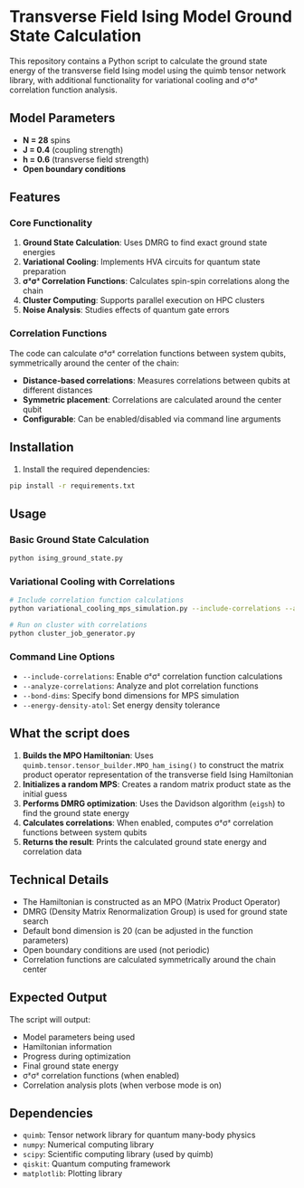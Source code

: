 # Transverse Field Ising Model Ground State Calculation

This repository contains a Python script to calculate the ground state energy of the transverse field Ising model using the quimb tensor network library, with additional functionality for variational cooling and σᶻσᶻ correlation function analysis.

## Model Parameters

- **N = 28** spins
- **J = 0.4** (coupling strength)
- **h = 0.6** (transverse field strength)
- **Open boundary conditions**

## Features

### Core Functionality
1. **Ground State Calculation**: Uses DMRG to find exact ground state energies
2. **Variational Cooling**: Implements HVA circuits for quantum state preparation
3. **σᶻσᶻ Correlation Functions**: Calculates spin-spin correlations along the chain
4. **Cluster Computing**: Supports parallel execution on HPC clusters
5. **Noise Analysis**: Studies effects of quantum gate errors

### Correlation Functions
The code can calculate σᶻσᶻ correlation functions between system qubits, symmetrically around the center of the chain:
- **Distance-based correlations**: Measures correlations between qubits at different distances
- **Symmetric placement**: Correlations are calculated around the center qubit
- **Configurable**: Can be enabled/disabled via command line arguments

## Installation

1. Install the required dependencies:
```bash
pip install -r requirements.txt
```

## Usage

### Basic Ground State Calculation
```bash
python ising_ground_state.py
```

### Variational Cooling with Correlations
```bash
# Include correlation function calculations
python variational_cooling_mps_simulation.py --include-correlations --analyze-correlations

# Run on cluster with correlations
python cluster_job_generator.py
```

### Command Line Options
- `--include-correlations`: Enable σᶻσᶻ correlation function calculations
- `--analyze-correlations`: Analyze and plot correlation functions
- `--bond-dims`: Specify bond dimensions for MPS simulation
- `--energy-density-atol`: Set energy density tolerance

## What the script does

1. **Builds the MPO Hamiltonian**: Uses `quimb.tensor.tensor_builder.MPO_ham_ising()` to construct the matrix product operator representation of the transverse field Ising Hamiltonian
2. **Initializes a random MPS**: Creates a random matrix product state as the initial guess
3. **Performs DMRG optimization**: Uses the Davidson algorithm (`eigsh`) to find the ground state energy
4. **Calculates correlations**: When enabled, computes σᶻσᶻ correlation functions between system qubits
5. **Returns the result**: Prints the calculated ground state energy and correlation data

## Technical Details

- The Hamiltonian is constructed as an MPO (Matrix Product Operator)
- DMRG (Density Matrix Renormalization Group) is used for ground state search
- Default bond dimension is 20 (can be adjusted in the function parameters)
- Open boundary conditions are used (not periodic)
- Correlation functions are calculated symmetrically around the chain center

## Expected Output

The script will output:
- Model parameters being used
- Hamiltonian information
- Progress during optimization
- Final ground state energy
- σᶻσᶻ correlation functions (when enabled)
- Correlation analysis plots (when verbose mode is on)

## Dependencies

- `quimb`: Tensor network library for quantum many-body physics
- `numpy`: Numerical computing library
- `scipy`: Scientific computing library (used by quimb)
- `qiskit`: Quantum computing framework
- `matplotlib`: Plotting library 